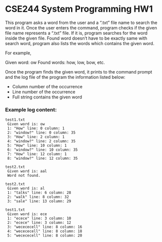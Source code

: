 # CSE244 System Programming HW1


This program asks a word from the user and a “.txt” file name to search the word in it. Once the user enters the command, program checks if the given file name represents a “.txt” file. If it is, program searches for the word inside the given file. Found word doesn’t have to be exactly same with search word, program also lists the words which contains the given word.

For example,
 
Given word: ow
Found words: how, low, bow, etc.

Once the program finds the given word, it prints to the command prompt and the log file of the program the information listed below:

-	Column number of the occurrence
-	Line number of the occurrence
-	Full string contains the given word

### Example log content:
```
test1.txt
 Given word is: ow
 1: "How" line: 0 column: 1
 2: "window?" line: 0 column: 35
 3: "How" line: 2 column: 1
 4: "window?" line: 2 column: 35
 5: "How" line: 10 column: 1
 6: "window?" line: 10 column: 35
 7: "How" line: 12 column: 1
 8: "window?" line: 12 column: 35

test2.txt
 Given word is: aal
 Word not found. 

test2.txt
 Given word is: al
 1: "talks" line: 6 column: 28
 2: "walk" line: 8 column: 32
 3: "sale" line: 13 column: 29

test1.txt
 Given word is: ece
 1: "ecece" line: 3 column: 10
 2: "ecece" line: 3 column: 12
 3: "wecececell" line: 8 column: 16
 4: "wecececell" line: 8 column: 18
 5: "wecececell" line: 8 column: 20
```

